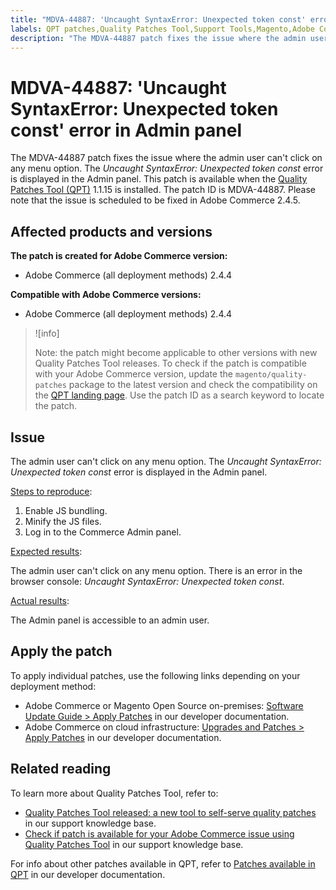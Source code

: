```yaml
---
title: "MDVA-44887: 'Uncaught SyntaxError: Unexpected token const' error in Admin panel"
labels: QPT patches,Quality Patches Tool,Support Tools,Magento,Adobe Commerce,cloud infrastructure,on-premises,QPT 1.1.15,2.4.4,Uncaught SyntaxError,token,const,admin panel
description: "The MDVA-44887 patch fixes the issue where the admin user can't click on any menu option. The *Uncaught SyntaxError: Unexpected token const* error is displayed in the Admin panel. This patch is available when the [Quality Patches Tool (QPT)](https://support.magento.com/hc/en-us/articles/360047139492) 1.1.15 is installed. The patch ID is MDVA-44887. Please note that the issue is scheduled to be fixed in Adobe Commerce 2.4.5."
---
```


# MDVA-44887: 'Uncaught SyntaxError: Unexpected token const' error in Admin panel

The MDVA-44887 patch fixes the issue where the admin user can't click on any menu option. The *Uncaught SyntaxError: Unexpected token const* error is displayed in the Admin panel. This patch is available when the [Quality Patches Tool (QPT)](https://support.magento.com/hc/en-us/articles/360047139492) 1.1.15 is installed. The patch ID is MDVA-44887. Please note that the issue is scheduled to be fixed in Adobe Commerce 2.4.5.

## Affected products and versions

**The patch is created for Adobe Commerce version:**

* Adobe Commerce (all deployment methods) 2.4.4

**Compatible with Adobe Commerce versions:**

* Adobe Commerce (all deployment methods) 2.4.4

>![info]
>
>Note: the patch might become applicable to other versions with new Quality Patches Tool releases. To check if the patch is compatible with your Adobe Commerce version, update the `magento/quality-patches` package to the latest version and check the compatibility on the [QPT landing page](https://devdocs.magento.com/quality-patches/tool.html#patch-grid). Use the patch ID as a search keyword to locate the patch.

## Issue

The admin user can't click on any menu option. The *Uncaught SyntaxError: Unexpected token const* error is displayed in the Admin panel.

<ins>Steps to reproduce</ins>:

1. Enable JS bundling.
1. Minify the JS files.
1. Log in to the Commerce Admin panel.

<ins>Expected results</ins>:

The admin user can't click on any menu option. There is an error in the browser console: *Uncaught SyntaxError: Unexpected token const*.

<ins>Actual results</ins>:

The Admin panel is accessible to an admin user.

## Apply the patch

To apply individual patches, use the following links depending on your deployment method:

* Adobe Commerce or Magento Open Source on-premises: [Software Update Guide > Apply Patches](https://devdocs.magento.com/guides/v2.4/comp-mgr/patching/mqp.html) in our developer documentation.
* Adobe Commerce on cloud infrastructure: [Upgrades and Patches > Apply Patches](https://devdocs.magento.com/cloud/project/project-patch.html) in our developer documentation.

## Related reading

To learn more about Quality Patches Tool, refer to:

* [Quality Patches Tool released: a new tool to self-serve quality patches](https://support.magento.com/hc/en-us/articles/360047139492) in our support knowledge base.
* [Check if patch is available for your Adobe Commerce issue using Quality Patches Tool](https://support.magento.com/hc/en-us/articles/360047125252) in our support knowledge base.

For info about other patches available in QPT, refer to [Patches available in QPT](https://devdocs.magento.com/quality-patches/tool.html#patch-grid) in our developer documentation.